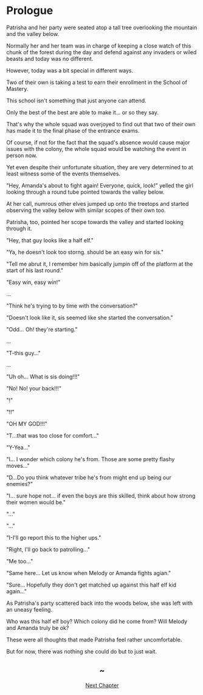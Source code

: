 # Prologue

Patrisha and her party were seated atop a tall tree overlooking the mountain and the valley below.

Normally her and her team was in charge of keeping a close watch of this chunk of the forest during the day and defend against any invaders or wiled beasts and today was no different.

However, today was a bit special in different ways.

Two of their own is taking a test to earn their enrollment in the School of Mastery.

This school isn't something that just anyone can attend.

Only the best of the best are able to make it... or so they say.

That's why the whole squad was overjoyed to find out that two of their own has made it to the final phase of the entrance exams.

Of course, if not for the fact that the squad's absence would cause major issues with the colony, the whole squad would be watching the event in person now.

Yet even despite their unfortunate situation, they are very determined to at least witness some of the events themselves.

"Hey, Amanda's about to fight again! Everyone, quick, look!" yelled the girl looking through a round tube pointed towards the valley below.

At her call, numrous other elves jumped up onto the treetops and started observing the valley below with similar scopes of their own too.

Patrisha, too, pointed her scope towards the valley and started looking through it.

"Hey, that guy looks like a half elf." 

"Ya, he doesn't look too storng. should be an easy win for sis."

"Tell me abrut it, I remember him basically jumpin off of the platform at the start of his last round."

"Easy win, easy win!"

...

"Think he's trying to by time with the conversation?"

"Doesn't look like it, sis seemed like she started the conversation."

"Odd... Oh! they're starting."

...

"T-this guy..."

...

"Uh oh... What is sis doing!!!"

"No! No! your back!!!"

"!"

"!!"

"OH MY GOD!!!"

"T...that was too close for comfort..."

"Y-Yea..."

"I... I wonder which colony he's from. Those are some pretty flashy moves..."

"D...Do you think whatever tribe he's from might end up being our enemies?"

"I... sure hope not... if even the boys are this skilled, think about how strong their women would be."

"..."

"..."

"I-I'll go report this to the higher ups."

"Right, I'll go back to patrolling..."

"Me too..."

"Same here... Let us know when Melody or Amanda fights agian."

"Sure... Hopefully they don't get matched up against this half elf kid again..."

As Patrisha's party scattered back into the woods below, she was left with an uneasy feeling.

Who was this half elf boy? Which colony did he come from? Will Melody and Amanda truly be ok?

These were all thoughts that made Patrisha feel rather uncomfortable. 

But for now, there was nothing she could do but to just wait.

## <center>~<center>

<center><a href="./a9bIQF8s">Next Chapter</a></center>

